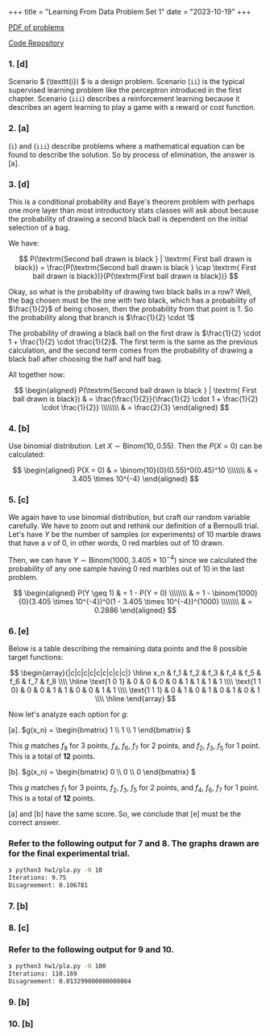 +++
title = "Learning From Data Problem Set 1"
date = "2023-10-19"
+++


[PDF of problems](https://work.caltech.edu/homework/hw1.pdf)

[Code Repository](https://github.com/lienzhuzhu/lfd)


### 1. [d]

Scenario $ (\texttt{i}) $ is a design problem. Scenario $(\texttt{ii})$ is the typical supervised learning problem like the perceptron introduced in the first chapter. Scenario $(\texttt{iii})$ describes a reinforcement learning because it describes an agent learning to play a game with a reward or cost function.


### 2. [a]

$(\texttt{i})$ and $(\texttt{iii})$ describe problems where a mathematical equation can be found to describe the solution. So by process of elimination, the answer is [a].


### 3. [d]

This is a conditional probability and Baye's theorem problem with perhaps one more layer than most introductory stats classes will ask about because the probability of drawing a second black ball is dependent on the initial selection of a bag.

We have:

$$
P(\textrm{Second ball drawn is black } | \textrm{ First ball drawn is black}) = \frac{P(\textrm{Second ball drawn is black } \cap \textrm{ First ball drawn is black})}{P(\textrm{First ball drawn is black})}
$$


Okay, so what is the probability of drawing two black balls in a row? Well, the bag chosen must be the one with two black, which has a probability of $\frac{1}{2}$ of being chosen, then the probability from that point is 1. So the probability along that branch is $\frac{1}{2} \cdot 1$

The probability of drawing a black ball on the first draw is $\frac{1}{2} \cdot 1 + \frac{1}{2} \cdot \frac{1}{2}$. The first term is the same as the previous calculation, and the second term comes from the probability of drawing a black ball after choosing the half and half bag.

All together now:

$$
\begin{aligned}
P(\textrm{Second ball drawn is black } | \textrm{ First ball drawn is black})   & = \frac{\frac{1}{2}}{\frac{1}{2} \cdot 1 + \frac{1}{2} \cdot \frac{1}{2}} \\\\\\\\
                                                                                & = \frac{2}{3}
\end{aligned}
$$


### 4. [b]

Use binomial distribution. Let $X \sim \text{Binom}(10, 0.55)$. Then the $P(X = 0)$ can be calculated:

$$
\begin{aligned}
P(X = 0)    & = \binom{10}{0}(0.55)^0(0.45)^10 \\\\\\\\
            & = 3.405 \times 10^{-4}
\end{aligned}
$$


### 5. [c]

We again have to use binomial distribution, but craft our random variable carefully. We have to zoom out and rethink our definition of a Bernoulli trial. Let's have $Y$ be the number of samples (or experiments) of 10 marble draws that have a $\nu$ of 0, in other words, 0 red marbles out of 10 drawn.

Then, we can have $Y \sim \text{Binom}(1000, 3.405 \times 10^{-4})$ since we calculated the probability of any one sample having 0 red marbles out of 10 in the last problem.

$$
\begin{aligned}
P(Y \geq 1) & = 1 - P(Y = 0) \\\\\\\\
            & = 1 - \binom{1000}{0}(3.405 \times 10^{-4})^0(1 - 3.405 \times 10^{-4})^{1000} \\\\\\\\
            & = 0.2886
\end{aligned}
$$


### 6. [e]

Below is a table describing the remaining data points and the 8 possible target functions:

$$
\begin{array}{|c|c|c|c|c|c|c|c|c|}
\hline
x_n & f_1 & f_2 & f_3 & f_4 & f_5 & f_6 & f_7 & f_8 \\\\
\hline
\text{1 0 1} & 0 & 0 & 0 & 0 & 1 & 1 & 1 & 1   \\\\
\text{1 1 0} & 0 & 0 & 1 & 1 & 0 & 0 & 1 & 1   \\\\
\text{1 1 1} & 0 & 1 & 0 & 1 & 0 & 1 & 0 & 1   \\\\
\hline
\end{array}
$$


Now let's analyze each option for $g$:

[a]. $g(x_n) = 
\begin{bmatrix}
1 \\\\
1 \\\\
1
\end{bmatrix}
$

This $g$ matches $f_8$ for 3 points, $f_4$, $f_6$, $f_7$ for 2 points, and $f_2$, $f_3$, $f_5$ for 1 point. This is a total of **12** points.


[b]. $g(x_n) = 
\begin{bmatrix}
0 \\\\
0 \\\\
0
\end{bmatrix}
$

This $g$ matches $f_1$ for 3 points, $f_2$, $f_3$, $f_5$ for 2 points, and $f_4$, $f_6$, $f_7$ for 1 point. This is a total of **12** points.

[a] and [b] have the same score. So, we conclude that [e] must be the correct answer.



### Refer to the following output for 7 and 8. The graphs drawn are for the final experimental trial.

```zsh
❯ python3 hw1/pla.py -N 10
Iterations: 9.75
Disagreement: 0.106781
```

### 7. [b]

### 8. [c]



### Refer to the following output for 9 and 10.

```zsh
❯ python3 hw1/pla.py -N 100
Iterations: 110.169
Disagreement: 0.013299000000000004
```

### 9. [b]

### 10. [b]
